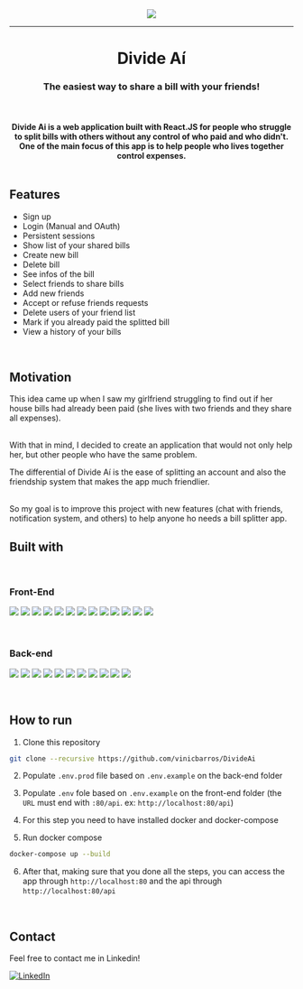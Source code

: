 <div align="center"><img src="https://i.imgur.com/S9iBF0N.png"></img></div>
<hr>
<h1 align=center>Divide Aí</h1>
<h3 align=center>The easiest way to share a bill with your friends!</h3>
<br>
<div align=center style="display:flex; justify-content: center; gap:5%">
    <h4>Divide Ai is a web application built with React.JS for people who struggle to split bills with others without any control of who paid and who didn't. One of the main focus of this app is to help people who lives together control expenses.</h4>
</div>

## Features

- Sign up
- Login (Manual and OAuth)
- Persistent sessions
- Show list of your shared bills
- Create new bill
- Delete bill
- See infos of the bill
- Select friends to share bills
- Add new friends
- Accept or refuse friends requests
- Delete users of your friend list
- Mark if you already paid the splitted bill
- View a history of your bills

<br>

## Motivation

This idea came up when I saw my girlfriend struggling to find out if her house bills had already been paid (she lives with two friends and they share all expenses).

<br>
With that in mind, I decided to create an application that would not only help her, but other people who have the same problem.

The differential of Divide Aí is the ease of splitting an account and also the friendship system that makes the app much friendlier.

<br>
So my goal is to improve this project with new features (chat with friends, notification system, and others) to help anyone ho needs a bill splitter app.

<br>

## Built with

<br>

### Front-End

<p>
  <img src="https://img.shields.io/badge/react-%2320232a.svg?style=for-the-badge&logo=react&logoColor=%2361DAFB" />
  <img src="https://img.shields.io/badge/typescript-%23007ACC.svg?style=for-the-badge&logo=typescript&logoColor=white" />
  <img src="https://img.shields.io/badge/React_Router-CA4245?style=for-the-badge&logo=react-router&logoColor=white" />
  <img src="https://img.shields.io/badge/-React%20Query-FF4154?style=for-the-badge&logo=react%20query&logoColor=white" />
  <img src="https://img.shields.io/badge/styled--components-DB7093?style=for-the-badge&logo=styled-components&logoColor=white" />
  <img src="https://img.shields.io/badge/vite-%23646CFF.svg?style=for-the-badge&logo=vite&logoColor=white" />
  <img src="https://img.shields.io/badge/ESLint-4B3263?style=for-the-badge&logo=eslint&logoColor=white" />
  <img src="https://img.shields.io/badge/prettier-1A2C34?style=for-the-badge&logo=prettier&logoColor=F7BA3E">
  <img src="https://img.shields.io/badge/docker-%230db7ed.svg?style=for-the-badge&logo=docker&logoColor=white" />
  <img src="https://img.shields.io/badge/firebase-ffca28?style=for-the-badge&logo=firebase&logoColor=black" />
  <img src="https://img.shields.io/badge/github%20actions-%232671E5.svg?style=for-the-badge&logo=githubactions&logoColor=white" />
  <img src="https://img.shields.io/badge/AWS-%23FF9900.svg?style=for-the-badge&logo=amazon-aws&logoColor=white" />
  <img src="https://img.shields.io/badge/nginx-%23009639.svg?style=for-the-badge&logo=nginx&logoColor=white" />
</p>

<br>

### Back-end

<p>
  <img src="https://img.shields.io/badge/node.js-6DA55F?style=for-the-badge&logo=node.js&logoColor=white" />
  <img src="https://img.shields.io/badge/typescript-%23007ACC.svg?style=for-the-badge&logo=typescript&logoColor=white" />
  <img src="https://img.shields.io/badge/express.js-%23404d59.svg?style=for-the-badge&logo=express&logoColor=%2361DAFB" />
  <img src="https://img.shields.io/badge/JWT-black?style=for-the-badge&logo=JSON%20web%20tokens" />
  <img src="https://img.shields.io/badge/postgres-%23316192.svg?style=for-the-badge&logo=postgresql&logoColor=white" />
  <img src="https://img.shields.io/badge/Prisma-3982CE?style=for-the-badge&logo=Prisma&logoColor=white" />
  <img src="https://img.shields.io/badge/ESLint-4B3263?style=for-the-badge&logo=eslint&logoColor=white" />
  <img src="https://img.shields.io/badge/docker-%230db7ed.svg?style=for-the-badge&logo=docker&logoColor=white" />
  <img src="https://img.shields.io/badge/-jest-%23C21325?style=for-the-badge&logo=jest&logoColor=white" />
  <img src="https://img.shields.io/badge/github%20actions-%232671E5.svg?style=for-the-badge&logo=githubactions&logoColor=white" />
  <img src="https://img.shields.io/badge/AWS-%23FF9900.svg?style=for-the-badge&logo=amazon-aws&logoColor=white" />
</p>

<br>

## How to run

1. Clone this repository

```bash
git clone --recursive https://github.com/vinicbarros/DivideAi
```

2. Populate `.env.prod` file based on `.env.example` on the back-end folder
3. Populate `.env` fole based on `.env.example` on the front-end folder (the `URL` must end with `:80/api`. ex: `http://localhost:80/api`)

4. For this step you need to have installed docker and docker-compose
5. Run docker compose

```bash
docker-compose up --build
```

6. After that, making sure that you done all the steps, you can access the app through `http://localhost:80` and the api through `http://localhost:80/api`

<br>

## Contact

Feel free to contact me in Linkedin!

[![LinkedIn][linkedin-shield]][linkedin-url]

<!-- MARKDOWN LINKS & IMAGES -->
<!-- https://www.markdownguide.org/basic-syntax/#reference-style-links -->

[linkedin-shield]: https://img.shields.io/badge/-LinkedIn-black.svg?style=for-the-badge&logo=linkedin&colorB=blue
[linkedin-url]: https://www.linkedin.com/in/ovinibarros/
